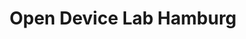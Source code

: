 ---
title: Open Device Lab Hamburg
layout: index

devices:
    iphone3gs: 
        manufacturer: Apple
        model: iPhone 3GS
        os: iOS
        version: 6
        contributor: Felix Gliesche
        type: phone
    ipodtouch4g:
        manufacturer: Apple
        model: iPod Touch 4G
        os: iOS
        version: 6
        contributor: Joachim Penk
        type: phone

partner-logos:
# Nothing yet...

content:
    hero: >
        <b>Open Device Lab</b> ist Deutsch!

    quickinfo-1: >
        <h2>Über Open Device Labs</h2>
        <p>
        Open Device Labs - is established to help the local web developer community to be able to test their work on the ever-growing range of mobile devices.
        </p>
        <a href="www.example.com">More</a>

    quickinfo-2: >
        <h2>Placeholder</h2>
        <p>
        Here goes Text.
        Cookiemonster was here and had some cookies!
        </p>

    quickinfo-3: >
        <h2>Mitmachen!</h2>
        <p>
        Open Device Labs - is established to help the local web developer community to be able to test their work on the ever-growing range of mobile devices.
        </p>
        <button class="donate"><img src="/assets/img/donate_device.svg" width="44" height="65">Donate a device</button>

    contact: >
        <h2>Visit Us!</h2>
        <p>
            The Hamburg Open Device Lab is located at the Office of <a href="http://www.fwd.io">FWD.IO</a> in Hamburg, Spitalerstraße 16, 5th floor. Close to the HVV station Mönckebergstraße and to the main station. You are welcome to visit us anytime, just give us a short message in advance!
        </p>

    footer: >
        <p>The Open Device Lab Hamburg is kindly provided by <img src="/assets/img/fwdio.svg" alt="FWD.IO" height="20em"> (C) 2012 | Design by LAUNCH/CO</p>

    google-maps: >
        <iframe frameborder="0" scrolling="no" marginheight="0" marginwidth="0" src="https://maps.google.com/maps?f=q&amp;source=s_q&amp;hl=en&amp;geocode=&amp;q=FWD.IO,+Spitalerstra%C3%9Fe,+Hamburg,+Germany&amp;aq=0&amp;oq=fwd.io&amp;sll=37.0625,-95.677068&amp;sspn=46.764446,103.798828&amp;ie=UTF8&amp;hq=FWD.IO,&amp;hnear=Spitalerstra%C3%9Fe,+20095+Hamburg,+Germany&amp;t=m&amp;ll=53.579258,10.007515&amp;spn=0.071342,0.145912&amp;z=12&amp;iwloc=A&amp;output=embed"></iframe>
---